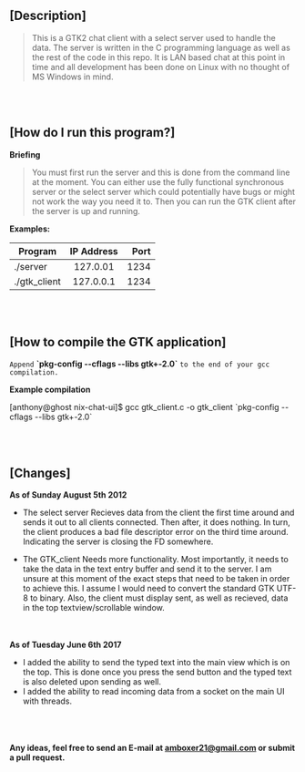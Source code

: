 ## [**Description**]

> This is a GTK2 chat client with a select server used to handle the data. The server is written in the C programming language as well as the rest of the code in this repo. It is LAN based chat at this point in time and all development has been done on Linux with no thought of MS Windows in mind. 

<br><br/>
## [**How do I run this program?**]

**Briefing**

> You must first run the server and this is done from the command line at the moment. You can either use the fully functional synchronous server or the select server which could potentially have bugs or might not work the way you need it to. Then you can run the GTK client after the server is up and running.

**Examples:**

| Program       | IP Address    | Port  |
| ------------- |:-------------:| -----:|
| ./server      | 127.0.01      | 1234  |
| ./gtk_client  | 127.0.0.1     | 1234  |

<br><br/>
## [**How to compile the GTK application**]
`Append` 
**\`pkg-config --cflags --libs gtk+-2.0\`**
`to the end of your gcc compilation.`

**Example compilation**

[anthony@ghost nix-chat-ui]$ gcc gtk_client.c -o gtk_client \`pkg-config --cflags --libs gtk+-2.0\`

<br><br/>
## [**Changes**]
**As of Sunday August 5th 2012**
- The select server
  Recieves data from the client the first time around and sends it out to all clients connected. Then after, it does nothing. In turn, the client produces a bad file descriptor error on the third time around. Indicating the server is closing the FD somewhere.

- The GTK_client
  Needs more functionality. Most importantly, it needs to take the data in the text entry buffer and send it to the server. I am unsure at this moment of the exact steps that need to be taken in order to achieve this. I assume I would need to convert the standard GTK UTF-8 to binary. Also, the client must display sent, as well as recieved, data in the top textview/scrollable window.  
  
<br><br/>
**As of Tuesday June 6th 2017** 
- I added the ability to send the typed text into the main view which is on the top. This is done once you press the send button and the typed text is also deleted upon sending as well.
- I added the ability to read incoming data from a socket on the main UI with threads. 
<br><br/>
<br><br/>

**Any ideas, feel free to send an E-mail at amboxer21@gmail.com or submit a pull request.**
